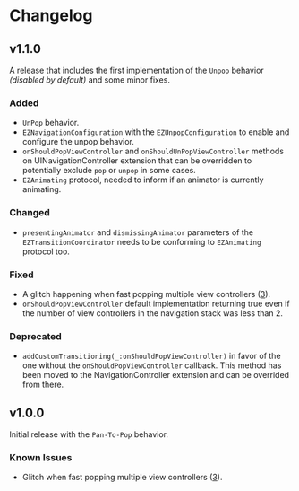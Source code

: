 # Changelog

## v1.1.0
A release that includes the first implementation of the `Unpop` behavior *(disabled by default)* and some minor fixes.

### Added

- `UnPop` behavior.
- `EZNavigationConfiguration` with the `EZUnpopConfiguration` to enable and configure the unpop behavior.
- `onShouldPopViewController` and `onShouldUnPopViewController` methods on UINavigationController extension that can be overridden to potentially exclude `pop` or `unpop` in some cases.
- `EZAnimating` protocol, needed to inform if an animator is currently animating.

### Changed

- `presentingAnimator` and `dismissingAnimator` parameters of the `EZTransitionCoordinator` needs to be conforming to `EZAnimating` protocol too.


### Fixed

- A glitch happening when fast popping multiple view controllers ([3](https://github.com/Enricoza/EZCustomNavigation/issues/3)).
- `onShouldPopViewController` default implementation returning true even if the number of view controllers in the navigation stack was less than 2.

### Deprecated

- `addCustomTransitioning(_:onShouldPopViewController)` in favor of the one without the `onShouldPopViewController` callback. This method has been moved to the NavigationController extension and can be overrided from there.

## v1.0.0
Initial release with the `Pan-To-Pop` behavior.

### Known Issues

- Glitch when fast popping multiple view controllers ([3](https://github.com/Enricoza/EZCustomNavigation/issues/3)).